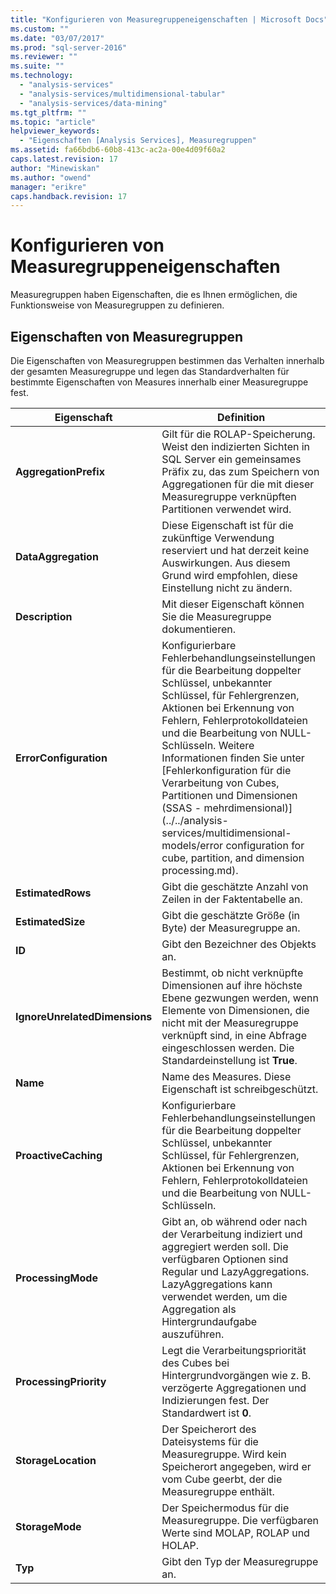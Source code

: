 ```yaml
---
title: "Konfigurieren von Measuregruppeneigenschaften | Microsoft Docs"
ms.custom: ""
ms.date: "03/07/2017"
ms.prod: "sql-server-2016"
ms.reviewer: ""
ms.suite: ""
ms.technology: 
  - "analysis-services"
  - "analysis-services/multidimensional-tabular"
  - "analysis-services/data-mining"
ms.tgt_pltfrm: ""
ms.topic: "article"
helpviewer_keywords: 
  - "Eigenschaften [Analysis Services], Measuregruppen"
ms.assetid: fa66bdb6-60b8-413c-ac2a-00e4d09f60a2
caps.latest.revision: 17
author: "Minewiskan"
ms.author: "owend"
manager: "erikre"
caps.handback.revision: 17
---
```

# Konfigurieren von Measuregruppeneigenschaften
  Measuregruppen haben Eigenschaften, die es Ihnen ermöglichen, die Funktionsweise von Measuregruppen zu definieren.  
  
## Eigenschaften von Measuregruppen  
 Die Eigenschaften von Measuregruppen bestimmen das Verhalten innerhalb der gesamten Measuregruppe und legen das Standardverhalten für bestimmte Eigenschaften von Measures innerhalb einer Measuregruppe fest.  
  
|Eigenschaft|Definition|  
|--------------|----------------|  
|**AggregationPrefix**|Gilt für die ROLAP-Speicherung. Weist den indizierten Sichten in SQL Server ein gemeinsames Präfix zu, das zum Speichern von Aggregationen für die mit dieser Measuregruppe verknüpften Partitionen verwendet wird.|  
|**DataAggregation**|Diese Eigenschaft ist für die zukünftige Verwendung reserviert und hat derzeit keine Auswirkungen. Aus diesem Grund wird empfohlen, diese Einstellung nicht zu ändern.|  
|**Description**|Mit dieser Eigenschaft können Sie die Measuregruppe dokumentieren.|  
|**ErrorConfiguration**|Konfigurierbare Fehlerbehandlungseinstellungen für die Bearbeitung doppelter Schlüssel, unbekannter Schlüssel, für Fehlergrenzen, Aktionen bei Erkennung von Fehlern, Fehlerprotokolldateien und die Bearbeitung von NULL-Schlüsseln. Weitere Informationen finden Sie unter [Fehlerkonfiguration für die Verarbeitung von Cubes, Partitionen und Dimensionen &#40;SSAS - mehrdimensional&#41;](../../analysis-services/multidimensional-models/error configuration for cube, partition, and dimension processing.md).|  
|**EstimatedRows**|Gibt die geschätzte Anzahl von Zeilen in der Faktentabelle an.|  
|**EstimatedSize**|Gibt die geschätzte Größe (in Byte) der Measuregruppe an.|  
|**ID**|Gibt den Bezeichner des Objekts an.|  
|**IgnoreUnrelatedDimensions**|Bestimmt, ob nicht verknüpfte Dimensionen auf ihre höchste Ebene gezwungen werden, wenn Elemente von Dimensionen, die nicht mit der Measuregruppe verknüpft sind, in eine Abfrage eingeschlossen werden. Die Standardeinstellung ist **True**.|  
|**Name**|Name des Measures. Diese Eigenschaft ist schreibgeschützt.|  
|**ProactiveCaching**|Konfigurierbare Fehlerbehandlungseinstellungen für die Bearbeitung doppelter Schlüssel, unbekannter Schlüssel, für Fehlergrenzen, Aktionen bei Erkennung von Fehlern, Fehlerprotokolldateien und die Bearbeitung von NULL-Schlüsseln.|  
|**ProcessingMode**|Gibt an, ob während oder nach der Verarbeitung indiziert und aggregiert werden soll. Die verfügbaren Optionen sind Regular und LazyAggregations. LazyAggregations kann verwendet werden, um die Aggregation als Hintergrundaufgabe auszuführen.|  
|**ProcessingPriority**|Legt die Verarbeitungspriorität des Cubes bei Hintergrundvorgängen wie z. B. verzögerte Aggregationen und Indizierungen fest. Der Standardwert ist **0**.|  
|**StorageLocation**|Der Speicherort des Dateisystems für die Measuregruppe. Wird kein Speicherort angegeben, wird er vom Cube geerbt, der die Measuregruppe enthält.|  
|**StorageMode**|Der Speichermodus für die Measuregruppe. Die verfügbaren Werte sind MOLAP, ROLAP und HOLAP.|  
|**Typ**|Gibt den Typ der Measuregruppe an.|  
  
  